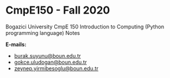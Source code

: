 # CmpE150 - Fall 2020

Bogazici University CmpE 150 Introduction to Computing (Python programming language) Notes

**E-mails:**

- [burak.suyunu@boun.edu.tr](mailto:burak.suyunu@boun.edu.tr)
- [gokce.uludogan@boun.edu.tr](mailto:gokce.uludogan@boun.edu.tr)
- [zeynep.yirmibesoglu@boun.edu.tr](mailto:zeynep.yirmibesoglu@boun.edu.tr)
